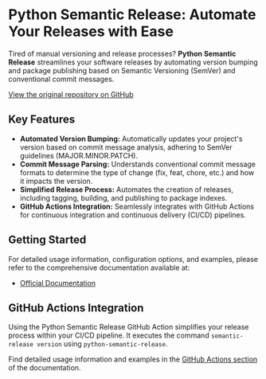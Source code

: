 # Python Semantic Release: Automate Your Releases with Ease

Tired of manual versioning and release processes? **Python Semantic Release** streamlines your software releases by automating version bumping and package publishing based on Semantic Versioning (SemVer) and conventional commit messages.

[View the original repository on GitHub](https://github.com/python-semantic-release/python-semantic-release)

## Key Features

*   **Automated Version Bumping:** Automatically updates your project's version based on commit message analysis, adhering to SemVer guidelines (MAJOR.MINOR.PATCH).
*   **Commit Message Parsing:** Understands conventional commit message formats to determine the type of change (fix, feat, chore, etc.) and how it impacts the version.
*   **Simplified Release Process:** Automates the creation of releases, including tagging, building, and publishing to package indexes.
*   **GitHub Actions Integration:** Seamlessly integrates with GitHub Actions for continuous integration and continuous delivery (CI/CD) pipelines.

## Getting Started

For detailed usage information, configuration options, and examples, please refer to the comprehensive documentation available at:

*   [Official Documentation](https://python-semantic-release.readthedocs.io/en/stable/)

## GitHub Actions Integration

Using the Python Semantic Release GitHub Action simplifies your release process within your CI/CD pipeline.  It executes the command `semantic-release version` using `python-semantic-release`.

Find detailed usage information and examples in the [GitHub Actions section](https://python-semantic-release.readthedocs.io/en/stable/configuration/automatic-releases/github-actions.html) of the documentation.